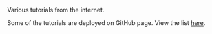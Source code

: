 Various tutorials from the internet.

Some of the tutorials are deployed on GitHub page. View the list [here](https://al-un.github.io/tutorials/).